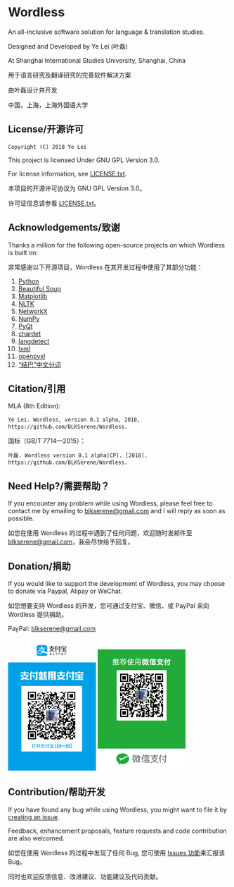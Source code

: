 # Wordless
An all-inclusive software solution for language &amp; translation studies.

Designed and Developed by Ye Lei (叶磊)

At Shanghai International Studies University, Shanghai, China

用于语言研究及翻译研究的完善软件解决方案

由叶磊设计并开发

中国，上海，上海外国语大学

## License/开源许可
    Copyright (C) 2018 Ye Lei

This project is licensed Under GNU GPL Version 3.0.

For license information, see [LICENSE.txt](https://github.com/BLKSerene/Wordless/blob/master/LICENSE.txt).

本项目的开源许可协议为 GNU GPL Version 3.0。

许可证信息请参看 [LICENSE.txt](https://github.com/BLKSerene/Wordless/blob/master/LICENSE.txt)。

## Acknowledgements/致谢
Thanks a million for the following open-source projects on which Wordless is built on:

非常感谢以下开源项目，Wordless 在其开发过程中使用了其部分功能：

1. [Python](https://www.python.org/)
2. [Beautiful Soup](https://www.crummy.com/software/BeautifulSoup/)
3. [Matplotlib](https://matplotlib.org/)
4. [NLTK](http://www.nltk.org/)
5. [NetworkX](http://networkx.github.io/)
6. [NumPy](http://www.numpy.org/)
7. [PyQt](https://www.riverbankcomputing.com/software/pyqt/intro)
8. [chardet](https://github.com/chardet/chardet)
9. [langdetect](https://github.com/Mimino666/langdetect)
10. [lxml](https://lxml.de/)
11. [openpyxl](https://openpyxl.readthedocs.io/en/stable/#)
12. [“结巴”中文分词](https://github.com/fxsjy/jieba)

## Citation/引用
MLA (8th Edition):

    Ye Lei. Wordless, version 0.1 alpha, 2018, https://github.com/BLKSerene/Wordless.

国标（GB/T 7714—2015）：

    叶磊. Wordless version 0.1 alpha[CP]. [2018]. https://github.com/BLKSerene/Wordless.

## Need Help?/需要帮助？
If you encounter any problem while using Wordless, please feel free to contact me by emailing to blkserene@gmail.com and I will reply as soon as possible.

如您在使用 Wordless 的过程中遇到了任何问题，欢迎随时发邮件至 blkserene@gmail.com，我会尽快给予回复。

## Donation/捐助
If you would like to support the development of Wordless, you may choose to donate via Paypal, Alipay or WeChat.

如您想要支持 Wordless 的开发，您可通过支付宝、微信、或 PayPal 来向 Wordless 提供捐助。

PayPal: [blkserene@gmail.com](https://www.paypal.com/myaccount/transfer/homepage/send)

<img src=https://github.com/BLKSerene/Wordless/blob/master/images/Alipay.jpg width="200"> <img src=https://github.com/BLKSerene/Wordless/blob/master/images/WeChat.png alt="WeChat" width="200">

## Contribution/帮助开发
If you have found any bug while using Wordless, you might want to file it by [creating an issue](https://github.com/BLKSerene/Wordless/issues).

Feedback, enhancement proposals, feature requests and code contribution are also welcomed.

如您在使用 Wordless 的过程中发现了任何 Bug, 您可使用 [Issues 功能](https://github.com/BLKSerene/Wordless/issues)来汇报该 Bug。

同时也欢迎反馈信息、改进建议、功能建议及代码贡献。
